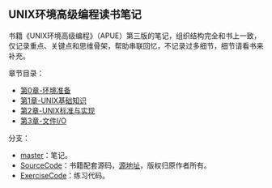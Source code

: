 ## UNIX环境高级编程读书笔记

书籍《UNIX环境高级编程》（APUE）第三版的笔记，组织结构完全和书上一致，仅记录重点、关键点和思维骨架，帮助串联回忆，不记录过多细节，细节请看书来补充。

章节目录：
- [第0章-环境准备](0_Preparing.md)
- [第1章-UNIX基础知识](1_UNIX_Introduction.md)
- [第2章-UNIX标准与实现](2_UNIX_Standards.md)
- [第3章-文件I/O](3_File_IO.md)

分支：
- [master](https://github.com/tch0/APUE_Notes/)：笔记。
- [SourceCode](https://github.com/tch0/APUE_Notes/tree/SourceCode)：书籍配套源码，[源地址](http://www.apuebook.com/code3e.html)，版权归原作者所有。
- [ExerciseCode](https://github.com/tch0/APUE_Notes/tree/ExerciseCode)：练习代码。